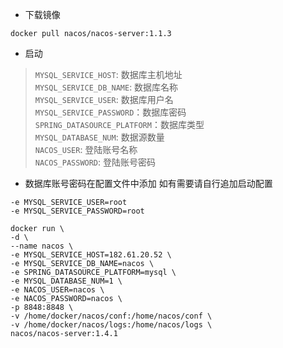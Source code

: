 - 下载镜像
```shell script
docker pull nacos/nacos-server:1.1.3
```

- 启动
> `MYSQL_SERVICE_HOST`: 数据库主机地址  
> `MYSQL_SERVICE_DB_NAME`: 数据库名称  
> `MYSQL_SERVICE_USER`: 数据库用户名  
> `MYSQL_SERVICE_PASSWORD`：数据库密码  
> `SPRING_DATASOURCE_PLATFORM`：数据库类型  
> `MYSQL_DATABASE_NUM`: 数据源数量  
> `NACOS_USER`: 登陆账号名称  
> `NACOS_PASSWORD`: 登陆账号密码

- 数据库账号密码在配置文件中添加 如有需要请自行追加启动配置
```shell script
-e MYSQL_SERVICE_USER=root
-e MYSQL_SERVICE_PASSWORD=root
```

```shell script
docker run \
-d \
--name nacos \
-e MYSQL_SERVICE_HOST=182.61.20.52 \
-e MYSQL_SERVICE_DB_NAME=nacos \
-e SPRING_DATASOURCE_PLATFORM=mysql \
-e MYSQL_DATABASE_NUM=1 \
-e NACOS_USER=nacos \
-e NACOS_PASSWORD=nacos \
-p 8848:8848 \
-v /home/docker/nacos/conf:/home/nacos/conf \
-v /home/docker/nacos/logs:/home/nacos/logs \
nacos/nacos-server:1.4.1
```
